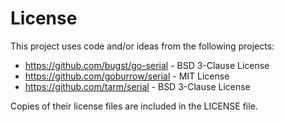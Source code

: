 # License

This project uses code and/or ideas from the following projects:

* https://github.com/bugst/go-serial - BSD 3-Clause License
* https://github.com/goburrow/serial - MIT License
* https://github.com/tarm/serial - BSD 3-Clause License

Copies of their license files are included in the LICENSE file.
